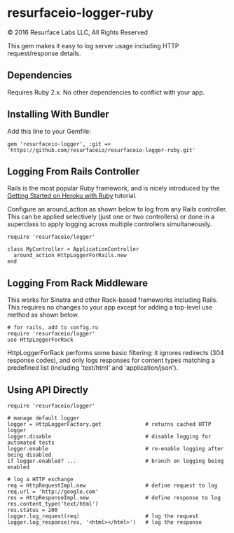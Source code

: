 # resurfaceio-logger-ruby
&copy; 2016 Resurface Labs LLC, All Rights Reserved

This gem makes it easy to log server usage including HTTP request/response details.

## Dependencies

Requires Ruby 2.x. No other dependencies to conflict with your app.

## Installing With Bundler

Add this line to your Gemfile:

    gem 'resurfaceio-logger', :git => 'https://github.com/resurfaceio/resurfaceio-logger-ruby.git'

## Logging From Rails Controller

Rails is the most popular Ruby framework, and is nicely introduced by the
[Getting Started on Heroku with Ruby](https://devcenter.heroku.com/articles/getting-started-with-ruby) tutorial.

Configure an around_action as shown below to log from any Rails controller. This can be applied selectively
(just one or two controllers) or done in a superclass to apply logging across multiple controllers simultaneously.

    require 'resurfaceio/logger'

    class MyController < ApplicationController
      around_action HttpLoggerForRails.new
    end

## Logging From Rack Middleware

This works for Sinatra and other Rack-based frameworks including Rails. This requires no changes to your app
except for adding a top-level use method as shown below.

    # for rails, add to config.ru
    require 'resurfaceio/logger'
    use HttpLoggerForRack

HttpLoggerForRack performs some basic filtering: it ignores redirects (304 response codes), and only logs responses
for content types matching a predefined list (including 'text/html' and 'application/json').

## Using API Directly

    require 'resurfaceio/logger'

    # manage default logger
    logger = HttpLoggerFactory.get              # returns cached HTTP logger
    logger.disable                              # disable logging for automated tests
    logger.enable                               # re-enable logging after being disabled
    if logger.enabled? ...                      # branch on logging being enabled

    # log a HTTP exchange
    req = HttpRequestImpl.new                   # define request to log
    req.url = 'http://google.com'
    res = HttpResponseImpl.new                  # define response to log
    res.content_type('text/html')
    res.status = 200
    logger.log_request(req)                     # log the request
    logger.log_response(res, '<html></html>')   # log the response
